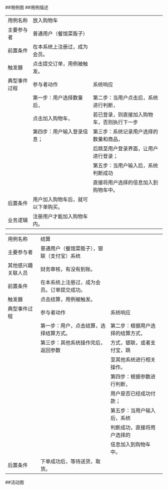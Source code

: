 

##用例图
##用例描述


|               |                             |                                           |
| ------------- | ----------------------------|----------------------------------------   |
|用例名称	      |放入购物车                   |                                           |
|主要参与者	    |普通用户（餐馆菜贩子）       |                                           |
|前置条件     	|在本系统上注册过，成为会员。 |                                           |
|触发器	        |点击提交订单，用例被触发。   |                                           |
|典型事件过程	  |      参与者动作             |     系统响应                              |
|               | 第一步：用户选择数量后，    |第二步：当用户点击后，系统进行判断，       |
|               |  点击加入购物车，           |若已登录，则直接加入购物车，否则执行下一步 |
|               | 第四步：用户输入登录信息；  |第三步：系统记录用户选择的数量和商品，     |
|               |                             |后跳至用户登录界面，让用户进行登录；       |
|               |                             |第五步：当用户输入后，系统判断成功         |
|               |                             |直接将用户选择的信息加入到购物车中。       |
|后置条件	      |用户加入购物车后，就可以下单购买。                                       |
|业务逻辑       |注册用户才能加入购物车内。                                               |



|               |                             |                                           |
| ------------- | ----------------------------|----------------------------------------   |
|用例名称	      |结算                         |                                           |
|主要参与者	    |普通用户（餐馆菜贩子），银联（支付宝）系统       |                |
|其他感兴趣关联人员	|财务审核，有没有到账。|
|前置条件     	|在本系统上注册过，成为会员。订单提交成功。 |                          |
|触发器	        |点击结算，用例被触发。  |                                           |
|典型事件过程	  |      参与者动作             |     系统响应                              |
|               | 第一步：用户，点击结算，选择结算方式。|第二步：根据用户选择的结算方式，|
|               |       第三步：其他系统操作完后，返回参数    |方式，银联，或者支付宝，跳     |
|               |                             |至其他系统进行相关操作。 |
|               |                             |第四步：根据参数进行判断，    |
|               |                             |用户是否已经成功付款；     |
|               |                             |第五步：当用户输入后，系统      |
|               |                             |判断成功，直接将用户选择的       |
|              |                              |信息加入到购物车中。|
|后置条件	      |下单成功后，等待送货，取货。                     |


##活动图
